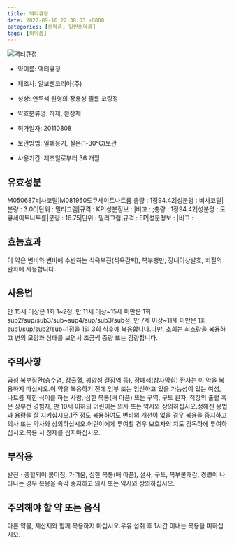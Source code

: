 ```yaml
---
title: 액티큐정
date: 2022-09-16 22:38:03 +0800
categories: [의약품, 일반의약품]
tags: [의약품]
---
```

![액티큐정](https://nedrug.mfds.go.kr/pbp/cmn/itemImageDownload/1MxGLPXNlnl)

- 약이름: 액티큐정
- 제조사: 알보젠코리아(주)
- 성상: 연두색 원형의 장용성 필름 코팅정

- 약효분류명: 하제, 완장제
- 허가일자: 20110808
- 보관방법: 밀폐용기, 실온(1-30℃)보관
- 사용기간: 제조일로부터 36 개월
## 유효성분
M050687비사코딜|M081950도큐세이트나트륨
총량 : 1정94.42|성분명 : 비사코딜|분량 : 3.00|단위 : 밀리그램|규격 : KP|성분정보 : |비고 : ;총량 : 1정94.42|성분명 : 도큐세이트나트륨|분량 : 16.75|단위 : 밀리그램|규격 : EP|성분정보 : |비고 :
## 효능효과
이 약은 변비와 변비에 수반하는 식욕부진(식욕감퇴), 복부팽만, 장내이상발효, 치질의 완화에 사용합니다.
## 사용법
만 15세 이상은 1회 1~2정, 만 11세 이상~15세 미만은 1회 sup2/sup/sub3/sub~sup4/sup/sub3/sub정, 만 7세 이상~11세 미만은 1회 sup1/sup/sub2/sub~1정을 1일 3회 식후에 복용합니다.다만, 초회는 최소량을 복용하고 변의 모양과 상태를 보면서 조금씩 증량 또는 감량합니다.
## 주의사항
급성 복부질환(충수염, 장출혈, 궤양성 결장염 등), 장폐색(창자막힘) 환자는 이 약을 복용하지 마십시오.이 약을 복용하기 전에 임부 또는 임신하고 있을 가능성이 있는 여성, 나트륨 제한 식이를 하는 사람, 심한 복통(배 아픔) 또는 구역, 구토 환자, 직장의 출혈 혹은 장부전 경험자, 만 10세 이하의 어린이는 의사 또는 약사와 상의하십시오.정해진 용법과 용량을 잘 지키십시오.1주 정도 복용하여도 변비의 개선이 없을 경우 복용을 중지하고 의사 또는 약사와 상의하십시오.어린이에게 투여할 경우 보호자의 지도 감독하에 투여하십시오.복용 시 정제를 씹지마십시오.
## 부작용
발진ㆍ충혈되어 붉어짐, 가려움, 심한 복통(배 아픔), 설사, 구토, 복부불쾌감, 경련이 나타나는 경우 복용을 즉각 중지하고 의사 또는 약사와 상의하십시오.
## 주의해야 할 약 또는 음식
다른 약물, 제산제와 함께 복용하지 마십시오.우유 섭취 후 1시간 이내는 복용을 피하십시오.
